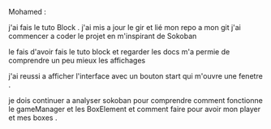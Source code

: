 

Mohamed : 

j'ai fais le tuto Block .
j'ai mis a jour le gir et lié mon repo a mon git
j'ai commencer a coder le projet en m'inspirant de Sokoban 

le fais d'avoir fais le tuto block et regarder les docs m'a permie de comprendre un peu mieux les affichages 

j'ai reussi a afficher l'interface avec un bouton start qui m'ouvre une fenetre .

je dois continuer a analyser sokoban pour comprendre comment fonctionne le gameManager et les BoxElement et comment faire pour avoir mon player et mes boxes .
